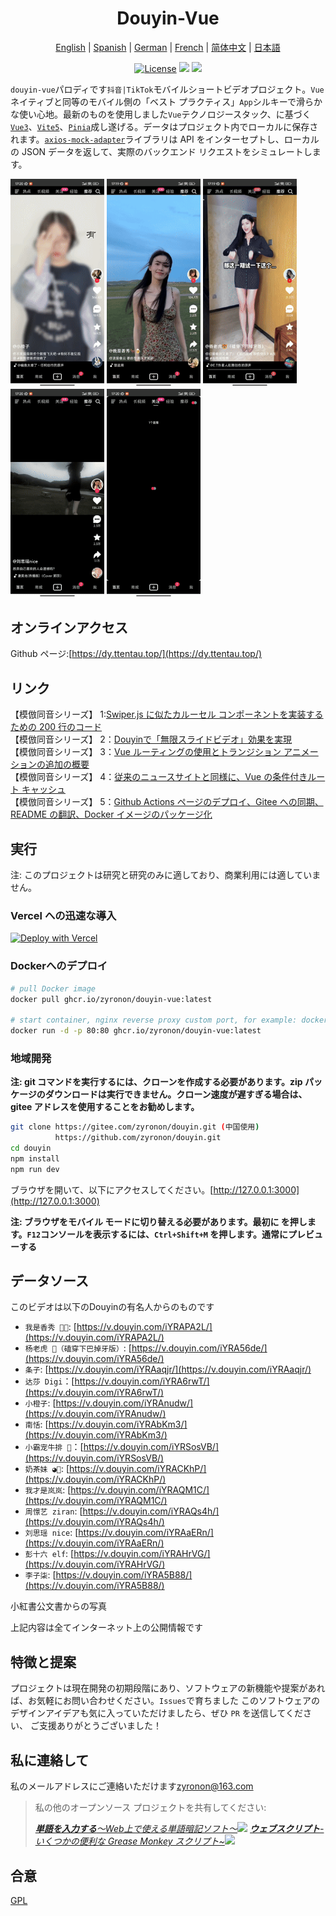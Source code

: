 <h1 align="center">
  Douyin-Vue
</h1>

<p align="center">
 <a href="README.en.md">English</a> | <a href="README.es.md">Spanish</a> | <a href="README.de.md">German</a> |
<a href="README.fr.md">French</a> | <a href="../README.md">简体中文</a> |  <a href="README.ja.md">日本語</a>
</p>

<p align="center">
  <a href="https://github.com/zyronon/douyin/blob/master/LICENSE"><img src="https://img.shields.io/github/license/zyronon/douyin" alt="License"></a>
  <a><img src="https://img.shields.io/badge/PRs-welcome-brightgreen.svg"/></a>
  <a><img src="https://img.shields.io/badge/Powered%20by-Vue-blue"/></a>
</p>

`douyin-vue`パロディです`抖音|TikTok`モバイルショートビデオプロジェクト。`Vue`ネイティブと同等のモバイル側の「ベスト プラクティス」`App`シルキーで滑らかな使い心地。最新のものを使用しました`Vue`テクノロジースタック、に基づく[`Vue3`](https://cn.vuejs.org/)、[`Vite5`](https://cn.vitejs.dev/)、[`Pinia`](https://pinia.vuejs.org/)成し遂げる。データはプロジェクト内でローカルに保存されます。[`axios-mock-adapter`](https://github.com/ctimmerm/axios-mock-adapter)ライブラリは API をインターセプトし、ローカルの JSON データを返して、実際のバックエンド リクエストをシミュレートします。

<div>
<img width="150px" src='docs/imgs/1.gif' />
<img width="150px" src='docs/imgs/2.gif' />
<img width="150px" src='docs/imgs/3.gif' />
<img width="150px" src='docs/imgs/4.gif' />
<img width="150px" src='docs/imgs/5.gif' />
</div>

## オンラインアクセス

[//]: # "Gitee Pages: [https://zyronon.gitee.io/douyin/](https://zyronon.gitee.io/douyin/)(中国地区推荐访问这个地址)   "

[//]: # "注意：Gitee Pages现在无法更新，代码不是最新的。如果你能翻墙推荐访问下面地址  "

Github ページ:[https://dy.ttentau.top/](https://dy.ttentau.top/)

[//]: # "Gitee pages: [https://dy.ttentau.top/](https://dy.ttentau.top/) (中国地区推荐访问这个地址)  "

[//]: # "Github pages: [https://zyronon.github.io/douyin/](https://zyronon.github.io/douyin/)  "

[//]: # "Netlify: [https://douyins.netlify.app/](https://douyins.netlify.app/)"

[//]: # "Vercel:  [https://douyins.vercel.app](https://douyins.vercel.app)"

[//]: # "Android Apk: https://github.com/zyronon/douyin/releases"

[//]: # "**注意**：`PC` 必须将浏览器切到手机模式，先按 `F12` 调出控制台，再按 `Ctrl+Shift+M`才能正常预览"

[//]: # "**注意**：手机请用  [Via 浏览器](https://viayoo.com/zh-cn/)  或 Chrome 浏览器预览。其它浏览器可能会强制将视频全屏，导致无法正常显示"

## リンク

【模倣同音シリーズ】 1:[Swiper.js に似たカルーセル コンポーネントを実装するための 200 行のコード](https://juejin.cn/post/7360512664317018146)  
【模倣同音シリーズ】 2：[Douyinで「無限スライドビデオ」効果を実現](https://juejin.cn/post/7361614921519054883)  
【模倣同音シリーズ】 3：[Vue ルーティングの使用とトランジション アニメーションの追加の概要](https://juejin.cn/post/7362528152777130025)  
【模倣同音シリーズ】 4：[従来のニュースサイトと同様に、Vue の条件付きルート キャッシュ](https://juejin.cn/post/7365334891473240101)  
【模倣同音シリーズ】 5：[Github Actions ページのデプロイ、Gitee への同期、README の翻訳、Docker イメージのパッケージ化](https://juejin.cn/post/7365757742381957161)  

## 実行

注: このプロジェクトは研究と研究のみに適しており、商業利用には適していません。

### Vercel への迅速な導入

[![Deploy with Vercel](https://vercel.com/button)](https://vercel.com/new/clone?repository-url=https://github.com/zyronon/douyin)

### Dockerへのデプロイ

```bash
# pull Docker image
docker pull ghcr.io/zyronon/douyin-vue:latest

# start container, nginx reverse proxy custom port, for example: docker run -d -p 80:80 ghcr.io/zyronon/douyin-vue:latest
docker run -d -p 80:80 ghcr.io/zyronon/douyin-vue:latest
```

### 地域開発

**注: git コマンドを実行するには、クローンを作成する必要があります。zip パッケージのダウンロードは実行できません。クローン速度が遅すぎる場合は、gitee アドレスを使用することをお勧めします。**

```bash
git clone https://gitee.com/zyronon/douyin.git (中国使用)
          https://github.com/zyronon/douyin.git
cd douyin
npm install
npm run dev
```

ブラウザを開いて、以下にアクセスしてください。[http://127.0.0.1:3000](http://127.0.0.1:3000)

**注: ブラウザをモバイル モードに切り替える必要があります。最初に を押します。`F12`コンソールを表示するには、`Ctrl+Shift+M` を押します。通常にプレビューする**

## データソース

このビデオは以下のDouyinの有名人からのものです

-   `我是香秀 🐂🍺`: [https://v.douyin.com/iYRAPA2L/](https://v.douyin.com/iYRAPA2L/)
-   `杨老虎 🐯（磕穿下巴掉牙版）`: [https://v.douyin.com/iYRA56de/](https://v.douyin.com/iYRA56de/)
-   `条子`: [https://v.douyin.com/iYRAaqjr/](https://v.douyin.com/iYRAaqjr/)
-   `达莎 Digi`：[https://v.douyin.com/iYRA6rwT/](https://v.douyin.com/iYRA6rwT/)
-   `小橙子`: [https://v.douyin.com/iYRAnudw/](https://v.douyin.com/iYRAnudw/)
-   `南恬`: [https://v.douyin.com/iYRAbKm3/](https://v.douyin.com/iYRAbKm3/)
-   `小霸宠牛排 🥩`：[https://v.douyin.com/iYRSosVB/](https://v.douyin.com/iYRSosVB/)
-   `奶茶妹 ◕🌱`: [https://v.douyin.com/iYRACKhP/](https://v.douyin.com/iYRACKhP/)
-   `我才是岚岚`: [https://v.douyin.com/iYRAQM1C/](https://v.douyin.com/iYRAQM1C/)
-   `周憬艺 ziran`: [https://v.douyin.com/iYRAQs4h/](https://v.douyin.com/iYRAQs4h/)
-   `刘思瑶 nice`: [https://v.douyin.com/iYRAaERn/](https://v.douyin.com/iYRAaERn/)
-   `彭十六 elf`: [https://v.douyin.com/iYRAHrVG/](https://v.douyin.com/iYRAHrVG/)
-   `李子柒`: [https://v.douyin.com/iYRA5B88/](https://v.douyin.com/iYRA5B88/)

小紅書公文書からの写真

上記内容は全てインターネット上の公開情報です

## 特徴と提案

プロジェクトは現在開発の初期段階にあり、ソフトウェアの新機能や提案があれば、お気軽にお問い合わせください。`Issues`で育ちました
このソフトウェアのデザインアイデアも気に入っていただけましたら、ぜひ `PR` を送信してください、 ご支援ありがとうございました！

## 私に連絡して

私のメールアドレスにご連絡いただけます<a href="mailto:zyronon@163.com">zyronon@163.com</a>

> 私の他のオープンソース プロジェクトを共有してください:
>
> _[**単語を入力する**～Web上で使える単語暗記ソフト～](https://github.com/zyronon/typing-word)<img src="https://img.shields.io/github/stars/zyronon/typing-word.svg?style=flat-square&label=Star&color=4285dd&logo=github" height="16px" />_
> _[**ウェブスクリプト**- いくつかの便利な Grease Monkey スクリプト~](https://github.com/zyronon/web-scripts)<img src="https://img.shields.io/github/stars/zyronon/web-scripts.svg?style=flat-square&label=Star&color=4285dd&logo=github" height="16px" />_

## 合意

[GPL](../LICENSE)

